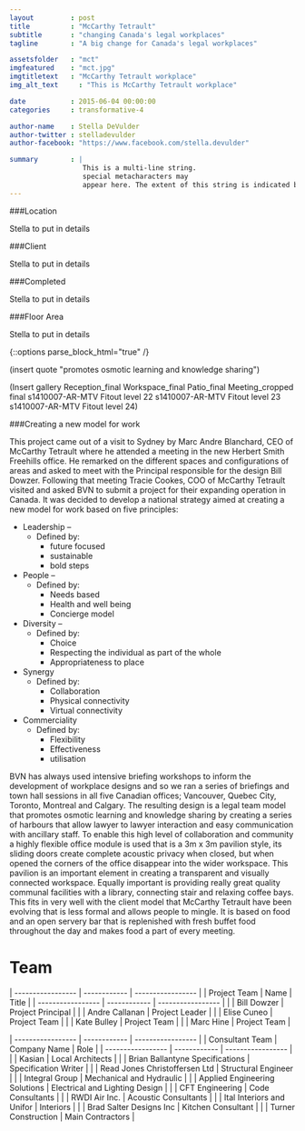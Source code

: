 ```yaml
---
layout         : post
title          : "McCarthy Tetrault"
subtitle       : "changing Canada's legal workplaces"
tagline        : "A big change for Canada's legal workplaces"

assetsfolder   : "mct"
imgfeatured    : "mct.jpg"
imgtitletext   : "McCarthy Tetrault workplace"
img_alt_text     : "This is McCarthy Tetrault workplace"

date           : 2015-06-04 00:00:00
categories     : transformative-4

author-name    : Stella DeVulder
author-twitter : stelladevulder
author-facebook: "https://www.facebook.com/stella.devulder"

summary        : |
                  This is a multi-line string.
                  special metacharacters may
                  appear here. The extent of this string is indicated by indentation.
---
```



<div class="project-details">
###Location

Stella to put in details

###Client

Stella to put in details

###Completed

Stella to put in details

###Floor Area

Stella to put in details

</div>
{::options parse_block_html="true" /}

(insert quote "promotes osmotic learning and knowledge sharing")

(Insert gallery
Reception_final
Workspace_final
Patio_final
Meeting_cropped final
s1410007-AR-MTV Fitout level 22
s1410007-AR-MTV Fitout level 23
s1410007-AR-MTV Fitout level 24)

###Creating a new model for work

This project came out of a visit to Sydney by Marc Andre Blanchard, CEO of McCarthy Tetrault where he attended a meeting in the new Herbert Smith Freehills office.  He remarked on the different spaces and configurations of areas and asked to meet with the Principal responsible for the design Bill Dowzer.  Following that meeting Tracie Cookes, COO of McCarthy Tetrault visited and asked BVN to submit a project for their expanding operation in Canada.
It was decided to develop a national strategy aimed at creating a new model for work based on five principles:

* Leadership –
    * Defined by:
        * future focused
        * sustainable
        * bold steps
* People –
    * Defined by:
        * Needs based
        * Health and well being
        * Concierge model
* Diversity –
    * Defined by:
        * Choice
        * Respecting the individual as part of the whole
        * Appropriateness to place
* Synergy
    * Defined by:
        * Collaboration
        * Physical connectivity
        * Virtual connectivity
* Commerciality
    * Defined by:
        * Flexibility
        * Effectiveness
        * utilisation

BVN has always used intensive briefing workshops to inform the development of workplace designs and so we ran a series of briefings and town hall sessions in all five Canadian offices; Vancouver, Quebec City, Toronto, Montreal and Calgary.  The resulting design is a legal team model that promotes osmotic learning and knowledge sharing by creating a series of harbours that allow lawyer to lawyer interaction and easy communication with ancillary staff.
 To enable this high level of collaboration and community a highly flexible office module is used that is a 3m x 3m pavilion style, its sliding doors create complete acoustic privacy when closed, but when opened the corners of the office disappear into the wider workspace.  This pavilion is an important element in creating a transparent and visually connected workspace.
Equally important is providing really great quality communal facilities with a library, connecting stair and relaxing coffee bays. This fits in very well with the client model that McCarthy Tetrault have been evolving that is less formal and allows people to mingle.  It is based on food and an open servery bar that is replenished with fresh buffet food throughout the day and makes food a part of every meeting.



# Team #

| ----------------- | ------------   | ----------------- |
| Project Team      | Name           | Title             |
| ----------------- | ------------   | ----------------- |
|                   | Bill Dowzer    | Project Principal |
|                   | Andre Callanan | Project Leader    |
|                   | Elise Cuneo    | Project Team      |
|                   | Kate Bulley    | Project  Team     |
|                   | Marc Hine      | Project Team      |


| ----------------- | ------------                    | -----------------              |
| Consultant Team   | Company Name                    | Role                           |
| ----------------- | ------------                    | -----------------              |
|                   | Kasian                          | Local Architects               |
|                   | Brian Ballantyne Specifications | Specification Writer           |
|                   | Read Jones Christoffersen Ltd   | Structural Engineer            |
|                   | Integral Group                  | Mechanical and Hydraulic       |
|                   | Applied Engineering Solutions   | Electrical and Lighting Design |
|                   | CFT Engineering                 | Code Consultants               |
|                   | RWDI Air Inc.                   | Acoustic Consultants           |
|                   | Ital Interiors and Unifor       | Interiors                      |
|                   | Brad Salter Designs Inc         | Kitchen Consultant             |
|                   | Turner Construction             | Main Contractors               |





